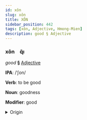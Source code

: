 ```yaml
---
id: xôn
slug: xôn
title: XÔN
sidebar_position: 442
tags: [xôn, Adjective, Hmong-Mien]
description: good § Adjective
---
```


### xôn&emsp;<span kind="abugida">ɋ̃ı</span>

*good* **§** [Adjective](../../tags/Adjective)

**IPA**: /ˈʃon/

**Verb**: to be good

**Noun**: goodness

**Modifier**: good

<details>
    <summary>Origin</summary>
    Hmong, White zoo /ʐɔŋ˧/<br/>
    <em>Hmong-Mien Language Family</em>
</details>